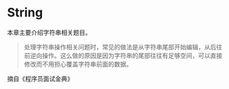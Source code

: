 # String

本章主要介绍字符串相关题目。

> 处理字符串操作相关问题时，常见的做法是从字符串尾部开始编辑，从后往前逆向操作。这么做的原因是因为字符串的尾部往往有足够空间，可以直接修改而不用担心覆盖字符串前面的数据。

摘自《程序员面试金典》

